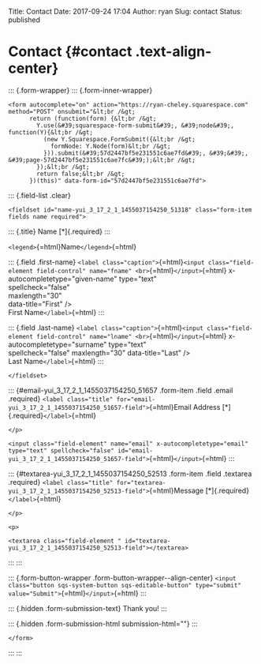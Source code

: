 Title: Contact
Date: 2017-09-24 17:04
Author: ryan
Slug: contact
Status: published

# Contact {#contact .text-align-center}

::: {.form-wrapper}
::: {.form-inner-wrapper}
```{=html}
<form autocomplete="on" action="https://ryan-cheley.squarespace.com" method="POST" onsubmit="&lt;br /&gt;
      return (function(form) {&lt;br /&gt;
        Y.use(&#39;squarespace-form-submit&#39;, &#39;node&#39;, function(Y){&lt;br /&gt;
          (new Y.Squarespace.FormSubmit({&lt;br /&gt;
            formNode: Y.Node(form)&lt;br /&gt;
          })).submit(&#39;57d2447bf5e231551c6ae7fd&#39;, &#39;&#39;, &#39;page-57d2447bf5e231551c6ae7fc&#39;);&lt;br /&gt;
        });&lt;br /&gt;
        return false;&lt;br /&gt;
      })(this)" data-form-id="57d2447bf5e231551c6ae7fd">
```
::: {.field-list .clear}
```{=html}
<fieldset id="name-yui_3_17_2_1_1455037154250_51318" class="form-item fields name required">
```
::: {.title}
Name [\*]{.required}
:::

`<legend>`{=html}Name`</legend>`{=html}

::: {.field .first-name}
`<label class="caption">`{=html}`<input class="field-element field-control" name="fname" <br>`{=html}`</input>`{=html} x-autocompletetype="given-name" type="text"  
spellcheck="false"  
maxlength="30"  
data-title="First" /\>  
First Name`</label>`{=html}
:::

::: {.field .last-name}
`<label class="caption">`{=html}`<input class="field-element field-control" name="lname" <br>`{=html}`</input>`{=html} x-autocompletetype="surname" type="text"  
spellcheck="false" maxlength="30" data-title="Last" /\>  
Last Name`</label>`{=html}
:::

```{=html}
</fieldset>
```
::: {#email-yui_3_17_2_1_1455037154250_51657 .form-item .field .email .required}
`<label class="title" for="email-yui_3_17_2_1_1455037154250_51657-field">`{=html}Email Address [\*]{.required}`</label>`{=html}
```{=html}
</p>
```
`<input class="field-element" name="email" x-autocompletetype="email" type="text" spellcheck="false" id="email-yui_3_17_2_1_1455037154250_51657-field">`{=html}`</input>`{=html}
:::

::: {#textarea-yui_3_17_2_1_1455037154250_52513 .form-item .field .textarea .required}
`<label class="title" for="textarea-yui_3_17_2_1_1455037154250_52513-field">`{=html}Message [\*]{.required}`</label>`{=html}
```{=html}
</p>
```
```{=html}
<p>
```
```{=html}
<textarea class="field-element " id="textarea-yui_3_17_2_1_1455037154250_52513-field"></textarea>
```
:::
:::

::: {.form-button-wrapper .form-button-wrapper--align-center}
`<input class="button sqs-system-button sqs-editable-button" type="submit" value="Submit">`{=html}`</input>`{=html}
:::

::: {.hidden .form-submission-text}
Thank you!
:::

::: {.hidden .form-submission-html submission-html=""}
:::

```{=html}
</form>
```
:::
:::
